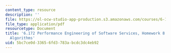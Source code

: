 ```yaml
---
content_type: resource
description: ''
file: https://ol-ocw-studio-app-production.s3.amazonaws.com/courses/6-172-performance-engineering-of-software-systems-fall-2018/5bc7ce0d33656fd3783abcdc3dc4eb92_MIT6_172F18hw8.pdf
file_type: application/pdf
resourcetype: Document
title: '6.172 Performance Engineering of Software Services, Homework 8: Cache-Oblivious
  Algorithms'
uid: 5bc7ce0d-3365-6fd3-783a-bcdc3dc4eb92
---
```

